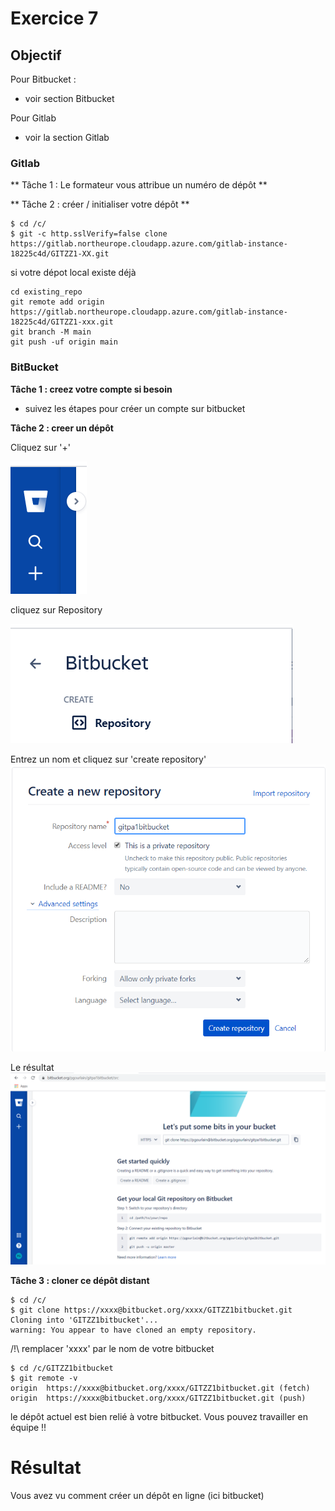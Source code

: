 # Exercice 7


## Objectif

Pour Bitbucket :
- voir section Bitbucket

Pour Gitlab
- voir la section Gitlab


### Gitlab

** Tâche 1 : Le formateur vous attribue un numéro de dépôt **

** Tâche 2 : créer / initialiser votre dépôt **

```
$ cd /c/
$ git -c http.sslVerify=false clone https://gitlab.northeurope.cloudapp.azure.com/gitlab-instance-18225c4d/GITZZ1-XX.git

```

si votre dépot local existe déjà

```
cd existing_repo
git remote add origin https://gitlab.northeurope.cloudapp.azure.com/gitlab-instance-18225c4d/GITZZ1-xxx.git
git branch -M main
git push -uf origin main
```


### BitBucket

**Tâche 1 : creez votre compte si besoin**
- suivez les étapes pour créer un compte sur bitbucket

**Tâche 2 : creer un dépôt**

Cliquez sur '+'

![](./bitbucket1.png)

cliquez sur Repository

![](./bitbucket2.png)

Entrez un nom et cliquez sur 'create repository'
![](./bitbucket3.png)

Le résultat
![](./bitbucket4.png)


**Tâche 3 : cloner ce dépôt distant**
```
$ cd /c/
$ git clone https://xxxx@bitbucket.org/xxxx/GITZZ1bitbucket.git
Cloning into 'GITZZ1bitbucket'...
warning: You appear to have cloned an empty repository.
```
/!\ remplacer 'xxxx' par le nom de votre bitbucket


```
$ cd /c/GITZZ1bitbucket
$ git remote -v
origin  https://xxxx@bitbucket.org/xxxx/GITZZ1bitbucket.git (fetch)
origin  https://xxxx@bitbucket.org/xxxx/GITZZ1bitbucket.git (push)
```
le dépôt actuel est bien relié à votre bitbucket. Vous pouvez travailler en équipe !!

# Résultat
Vous avez vu comment créer un dépôt en ligne (ici bitbucket)

